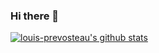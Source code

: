 ### Hi there 👋

[![louis-prevosteau's github stats](https://github-readme-stats.vercel.app/api?username=louis-prevosteau)](https://github.com/louis-prevosteau/github-readme-stats)

<!--
**louis-prevosteau/louis-prevosteau** is a ✨ _special_ ✨ repository because its `README.md` (this file) appears on your GitHub profile.

Here are some ideas to get you started:

- 🔭 I’m currently working on BoxOffice
- 🌱 I’m currently learning ReactJS
- 👯 I’m looking to collaborate on ...
- 🤔 I’m looking for help with ...
- 💬 Ask me about ...
- 📫 How to reach me: ...
- 😄 Pronouns: ...
- ⚡ Fun fact: ...
-->
